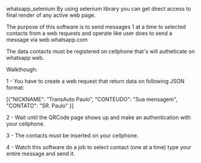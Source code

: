 whatsapp_selenium
By using selenium library you can get direct access to final render of any active web page.

The purpose of this software is to send messages 1 at a time to selected contacts from a web requests and operate like user does to send a message via web.whatsapp.com

The data contacts must be registered on cellphone that's will autheticate on whatsapp web.

Walkthough:

1 - You have to create a web request that return data on following JSON format:

[{"NICKNAME": "TransAuto Paulo", "CONTEUDO": "Sua mensagem", "CONTATO": "SR. Paulo" }]

2 - Wait until the QRCode page shows up and make an authentication with your cellphone.

3 - The contacts must be inserted on your cellphone.

4 - Watch this software do a job to select contact (one at a time) type your entire message and send it.
